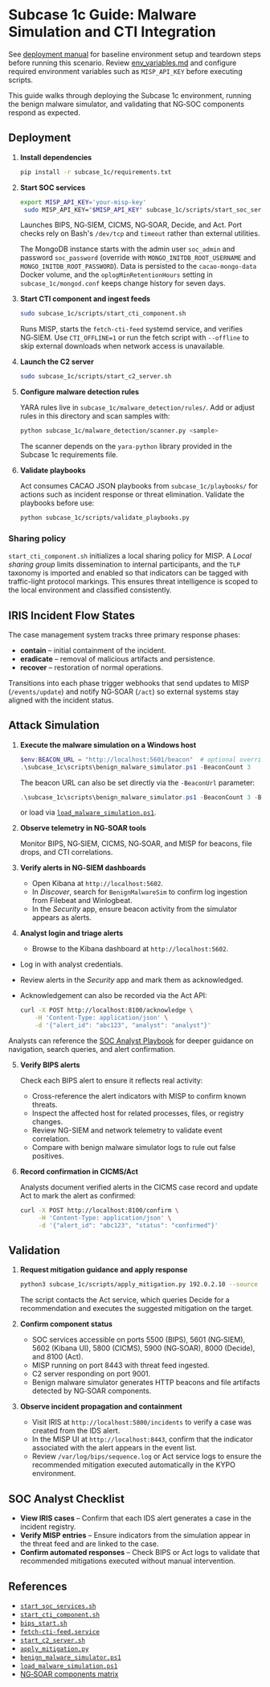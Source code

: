 # Subcase 1c Guide: Malware Simulation and CTI Integration

See [deployment manual](deployment_manual.md) for baseline environment setup and teardown steps before running this scenario. Review [env_variables.md](env_variables.md) and configure required environment variables such as `MISP_API_KEY` before executing scripts.

This guide walks through deploying the Subcase 1c environment, running the
benign malware simulator, and validating that NG‑SOC components respond as
expected.

## Deployment

1. **Install dependencies**
   ```bash
   pip install -r subcase_1c/requirements.txt
   ```
2. **Start SOC services**

   ```bash
   export MISP_API_KEY='your-misp-key'
    sudo MISP_API_KEY="$MISP_API_KEY" subcase_1c/scripts/start_soc_services.sh
    ```

    Launches BIPS, NG‑SIEM, CICMS, NG‑SOAR, Decide, and Act. Port checks rely on
    Bash's `/dev/tcp` and `timeout` rather than external utilities.

    The MongoDB instance starts with the admin user `soc_admin` and password
    `soc_password` (override with `MONGO_INITDB_ROOT_USERNAME` and
    `MONGO_INITDB_ROOT_PASSWORD`). Data is persisted to the `cacao-mongo-data`
    Docker volume, and the `oplogMinRetentionHours` setting in
    `subcase_1c/mongod.conf` keeps change history for seven days.

3. **Start CTI component and ingest feeds**

   ```bash
   sudo subcase_1c/scripts/start_cti_component.sh
   ```

   Runs MISP, starts the `fetch-cti-feed` systemd service, and verifies
   NG‑SIEM. Use `CTI_OFFLINE=1` or run the fetch script with `--offline` to
   skip external downloads when network access is unavailable.

4. **Launch the C2 server**

   ```bash
   sudo subcase_1c/scripts/start_c2_server.sh
   ```

5. **Configure malware detection rules**

   YARA rules live in `subcase_1c/malware_detection/rules/`. Add or adjust
   rules in this directory and scan samples with:

   ```bash
   python subcase_1c/malware_detection/scanner.py <sample>
   ```
   The scanner depends on the `yara-python` library provided in the
   Subcase 1c requirements file.

6. **Validate playbooks**

   Act consumes CACAO JSON playbooks from `subcase_1c/playbooks/` for actions
   such as incident response or threat elimination. Validate the playbooks
   before use:

   ```bash
   python subcase_1c/scripts/validate_playbooks.py
   ```

### Sharing policy

`start_cti_component.sh` initializes a local sharing policy for MISP. A
*Local sharing group* limits dissemination to internal participants, and the
`TLP` taxonomy is imported and enabled so that indicators can be tagged with
traffic-light protocol markings. This ensures threat intelligence is scoped to
the local environment and classified consistently.

## IRIS Incident Flow States

The case management system tracks three primary response phases:

- **contain** – initial containment of the incident.
- **eradicate** – removal of malicious artifacts and persistence.
- **recover** – restoration of normal operations.

Transitions into each phase trigger webhooks that send updates to MISP
(``/events/update``) and notify NG‑SOAR (``/act``) so external systems stay
aligned with the incident status.

## Attack Simulation

1. **Execute the malware simulation on a Windows host**

   ```powershell
   $env:BEACON_URL = "http://localhost:5601/beacon"  # optional override
   .\subcase_1c\scripts\benign_malware_simulator.ps1 -BeaconCount 3
   ```

   The beacon URL can also be set directly via the `-BeaconUrl` parameter:

   ```powershell
   .\subcase_1c\scripts\benign_malware_simulator.ps1 -BeaconCount 3 -BeaconUrl http://ng-siem.local/beacon
   ```

   or load via
   [`load_malware_simulation.ps1`](../subcase_1c/scripts/load_malware_simulation.ps1).

2. **Observe telemetry in NG‑SOAR tools**

   Monitor BIPS, NG‑SIEM, CICMS, NG‑SOAR, and MISP for beacons, file drops, and
   CTI correlations.

3. **Verify alerts in NG‑SIEM dashboards**

   - Open Kibana at `http://localhost:5602`.
   - In *Discover*, search for `BenignMalwareSim` to confirm log ingestion from
     Filebeat and Winlogbeat.
   - In the *Security* app, ensure beacon activity from the simulator appears as
     alerts.

4. **Analyst login and triage alerts**

   - Browse to the Kibana dashboard at `http://localhost:5602`.
  - Log in with analyst credentials.
  - Review alerts in the *Security* app and mark them as acknowledged.
  - Acknowledgement can also be recorded via the Act API:

     ```bash
    curl -X POST http://localhost:8100/acknowledge \
         -H 'Content-Type: application/json' \
         -d '{"alert_id": "abc123", "analyst": "analyst"}'
    ```

   Analysts can reference the [SOC Analyst Playbook](soc_analyst_playbook.md) for deeper guidance on navigation, search queries, and alert confirmation.

5. **Verify BIPS alerts**

   Check each BIPS alert to ensure it reflects real activity:

   - Cross-reference the alert indicators with MISP to confirm known threats.
   - Inspect the affected host for related processes, files, or registry changes.
   - Review NG-SIEM and network telemetry to validate event correlation.
   - Compare with benign malware simulator logs to rule out false positives.

6. **Record confirmation in CICMS/Act**

   Analysts document verified alerts in the CICMS case record and update Act
   to mark the alert as confirmed:

   ```bash
   curl -X POST http://localhost:8100/confirm \
        -H 'Content-Type: application/json' \
        -d '{"alert_id": "abc123", "status": "confirmed"}'
   ```

## Validation

1. **Request mitigation guidance and apply response**

   ```bash
   python3 subcase_1c/scripts/apply_mitigation.py 192.0.2.10 --source ng-siem --severity 5
   ```

   The script contacts the Act service, which queries Decide for a
   recommendation and executes the suggested mitigation on the target.

2. **Confirm component status**

   - SOC services accessible on ports 5500 (BIPS), 5601 (NG‑SIEM), 5602 (Kibana
     UI), 5800 (CICMS), 5900 (NG‑SOAR), 8000 (Decide), and 8100 (Act).
   - MISP running on port 8443 with threat feed ingested.
   - C2 server responding on port 9001.
   - Benign malware simulator generates HTTP beacons and file artifacts detected
     by NG‑SOAR components.

3. **Observe incident propagation and containment**

   - Visit IRIS at `http://localhost:5800/incidents` to verify a case was
     created from the IDS alert.
   - In the MISP UI at `http://localhost:8443`, confirm that the indicator
     associated with the alert appears in the event list.
   - Review `/var/log/bips/sequence.log` or Act service logs to ensure the
     recommended mitigation executed automatically in the KYPO environment.

## SOC Analyst Checklist

- **View IRIS cases** – Confirm that each IDS alert generates a case in the incident registry.
- **Verify MISP entries** – Ensure indicators from the simulation appear in the threat feed and are linked to the case.
- **Confirm automated responses** – Check BIPS or Act logs to validate that recommended mitigations executed without manual intervention.

## References

- [`start_soc_services.sh`](../subcase_1c/scripts/start_soc_services.sh)
- [`start_cti_component.sh`](../subcase_1c/scripts/start_cti_component.sh)
- [`bips_start.sh`](../subcase_1c/scripts/bips_start.sh)
- [`fetch-cti-feed.service`](../subcase_1c/ansible/roles/misp/templates/fetch-cti-feed.service.j2)
- [`start_c2_server.sh`](../subcase_1c/scripts/start_c2_server.sh)
- [`apply_mitigation.py`](../subcase_1c/scripts/apply_mitigation.py)
- [`benign_malware_simulator.ps1`](../subcase_1c/scripts/benign_malware_simulator.ps1)
- [`load_malware_simulation.ps1`](../subcase_1c/scripts/load_malware_simulation.ps1)
- [NG‑SOAR components matrix](ngsoar_components_matrix.md)

